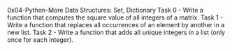 0x04-Python-More Data Structures: Set, Dictionary
Task 0 - Write a function that computes the square value of all integers of a matrix.
Task 1 - Write a function that replaces all occurrences of an element by another in a new list.
Task 2 - Write a function that adds all unique integers in a list (only once for each integer).

